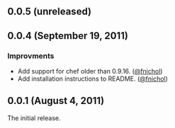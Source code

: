 ## 0.0.5 (unreleased)


## 0.0.4 (September 19, 2011)

### Improvments

* Add support for chef older than 0.9.16. ([@fnichol][])
* Add installation instructions to README. ([@fnichol][])


## 0.0.1 (August 4, 2011)

The initial release.

[@fnichol]: https://github.com/fnichol

